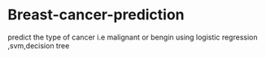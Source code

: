 # Breast-cancer-prediction
predict the type of cancer i.e malignant or bengin using logistic regression ,svm,decision tree

